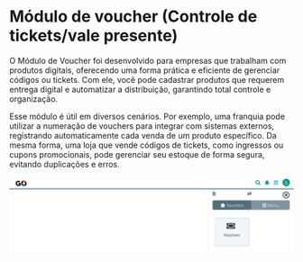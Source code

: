# Módulo de voucher (Controle de tickets/vale presente)

O Módulo de Voucher foi desenvolvido para empresas que trabalham com produtos digitais, oferecendo uma forma prática e eficiente de gerenciar códigos ou tickets. Com ele, você pode cadastrar produtos que requerem entrega digital e automatizar a distribuição, garantindo total controle e organização.

Esse módulo é útil em diversos cenários. Por exemplo, uma franquia pode utilizar a numeração de vouchers para integrar com sistemas externos, registrando automaticamente cada venda de um produto específico. Da mesma forma, uma loja que vende códigos de tickets, como ingressos ou cupons promocionais, pode gerenciar seu estoque de forma segura, evitando duplicações e erros.

![](https://github.com/Gestao-Online/public-docs/blob/ebfd03ba91de84094a4a3c679fc6d5bfe1aa58e2/erp-v2/marketplace/extensions/br.com.gestao-online.module.voucher/assets/modulo_vouchers_01.png?raw=true)